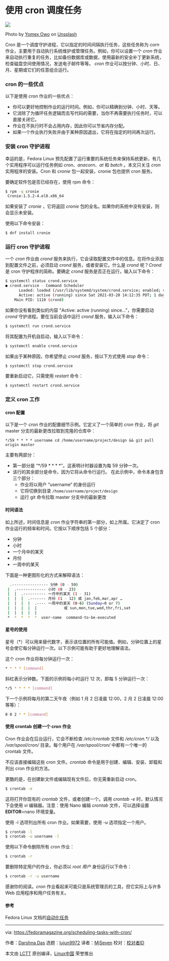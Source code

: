 [#]: subject: "Scheduling tasks with cron"
[#]: via: "https://fedoramagazine.org/scheduling-tasks-with-cron/"
[#]: author: "Darshna Das https://fedoramagazine.org/author/climoiselle/"
[#]: collector: "lujun9972"
[#]: translator: "MjSeven"
[#]: reviewer: " "
[#]: publisher: " "
[#]: url: " "

使用 cron 调度任务
======

![][1]

Photo by [Yomex Owo][2] on [Unsplash][3]

Cron 是一个调度守护进程，它以指定的时间间隔执行任务，这些任务称为 _corn_ 作业，主要用于自动执行系统维护或管理任务。例如，你可以设置一个 _cron_ 作业来自动执行重复的任务，比如备份数据库或数据，使用最新的安全补丁更新系统，检查磁盘空间使用情况，发送电子邮件等等。 _cron_ 作业可以按分钟、小时、日、月、星期或它们的任意组合运行。

### **cron 的一些优点**

以下是使用 _cron_ 作业的一些优点：

  * 你可以更好地控制作业的运行时间。例如，你可以精确到分钟、小时、天等。
  * 它消除了为循环任务逻辑而去写代码的需要，当你不再需要执行任务时，可以直接关闭它。
  * 作业在不执行时不会占用内存，因此你可以节省内存分配。
  * 如果一个作业执行失败并由于某种原因退出，它将在指定的时间再次运行。

### 安装 cron 守护进程

幸运的是，Fedora Linux 预先配置了运行重要的系统任务来保持系统更新，有几个实用程序可以运行任务例如 _cron_、_anacorn_、_at_ 和 _batch_ 。本文只关注 _cron_ 实用程序的安装。Cron 和 _cronie_ 包一起安装，cronie 包也提供 _cron_ 服务。

要确定软件包是否已经存在，使用 rpm 命令：

```bash
$ rpm -q cronie
 Cronie-1.5.2-4.el8.x86_64
```

如果安装了 _cronie_ ，它将返回 _cronie_ 包的全名。如果你的系统中没有安装，则会显示未安装。

使用以下命令安装：

```bash
$ dnf install cronie
```

### 运行 cron 守护进程

一个 _cron_ 作业由 _crond_ 服务来执行，它会读取配置文件中的信息。在将作业添加到配置文件之前，必须启动 _crond_ 服务，或者安装它。什么是 _crond_ 呢？_Crond_ 是 cron 守护程序的简称。要确定 _crond_ 服务是否正在运行，输入以下命令：

```bash
$ systemctl status crond.service
● crond.service - Command Scheduler
      Loaded: loaded (/usr/lib/systemd/system/crond.service; enabled; vendor pre>
      Active: active (running) since Sat 2021-03-20 14:12:35 PDT; 1 day 21h ago
    Main PID: 1110 (crond)
```

如果你没有看到类似的内容 "Active: active (running) since…"，你需要启动 _crond_ 守护进程。要在当前会话中运行 _crond_ 服务，输入以下命令：

```bash
$ systemctl run crond.service
```

将其配置为开机自启动，输入以下命令：

```bash
$ systemctl enable crond.service
```

如果出于某种原因，你希望停止 _crond_ 服务，按以下方式使用 _stop_ 命令：

```bash
$ systemctl stop crond.service
```

要重新启动它，只需使用 _restart_ 命令：

```bash
$ systemctl restart crond.service
```

### **定义 cron 工作**

#### **cron 配置**

以下是一个 _cron_ 作业的配置细节示例。它定义了一个简单的 _cron_ 作业，将 _git_ master 分支的最新更改拉取到克隆的仓库中：

```shell
*/59 * * * * username cd /home/username/project/design && git pull origin master
```

主要有两部分：

  * 第一部分是 “*/59 * * * *”。这表明计时器设置为每 59 分钟一次。
  * 该行的其余部分是命令，因为它将从命令行运行。
    在此示例中，命令本身包含三个部分：
    * 作业将以用户 ”username“ 的身份运行
    * 它将切换到目录 `/home/username/project/design`
    * 运行 git 命令拉取 master 分支中的最新更改

#### **时间语法**

如上所述，时间信息是 _cron_ 作业字符串的第一部分，如上所属。它决定了 cron 作业运行的频率和时间。它按以下顺序包括 5 个部分：

  * 分钟
  * 小时
  * 一个月中的某天
  * 月份
  * 一周中的某天

下面是一种更图形化的方式来解释语法：

```bash
  .---------------- 分钟 (0 - 59)
 |  .------------- 小时 (0 - 23)
 |  |  .---------- 一月中的某天 (1 - 31)
 |  |  |  .------- 月份 (1 - 12) 或 jan,feb,mar,apr …
 |  |  |  |  .---- 一周中的某天 (0-6) (Sunday=0 or 7)
 |  |  |  |  |            或 sun,mon,tue,wed,thr,fri,sat
 |  |  |  |  |               
 *  *  *  *  *  user-name  command-to-be-executed 
```

#### **星号**的使用

星号（*）可以用来替代数字，表示该位置的所有可能值。例如，分钟位置上的星号会使它每分钟运行一次。以下示例可能有助于更好地理解语法。

这个 cron 作业将每分钟运行一次：

```bash
* * * * [command]
```

斜杠表示分钟数。下面的示例将每小时运行 12 次，即每 5 分钟运行一次：

```bash
*/5 * * * * [command]
```

下一个示例将每月的第二天午夜（例如 1 月 2 日凌晨 12:00，2 月 2 日凌晨 12:00 等等）：

```bash
0 0 2 * * [command]
```

#### 使用 crontab 创建一个 cron 作业

Cron 作业会在后台运行，它会不断检查 _/etc/crontab_ 文件和 _/etc/cron.*/_ 以及 _/var/spool/cron/_ 目录。每个用户在 _/var/spool/cron/_  中都有一个唯一的 crontab 文件。

不应该直接编辑这些 _cron_ 文件。_crontab_ 命令是用于创建、编辑、安装、卸载和列出 cron 作业的方法。

更酷的是，在创建新文件或编辑现有文件后，你无需重新启动 cron。

```bash
$ crontab -e
```

这将打开你现有的 _crontab_ 文件，或者创建一个。调用 _crontab -e_ 时，默认情况下会使用 _vi_ 编辑器。注意：使用 Nano 编辑 _crontab_ 文件，可以选择设置 **EDITOR**=nano 环境变量。

使用 -l 选项列出所有 cron 作业。如果需要，使用 -u 选项指定一个用户。

```bash
$ crontab -l
$ crontab -u username -l
```

使用以下命令删除所有 _cron_ 作业：

```bash
$ crontab -r
```

要删除特定用户的作业，你必须以 _root 用户_ 身份运行以下命令：

```bash
$ crontab -r -u username
```

感谢你的阅读。_cron_ 作业看起来可能只是系统管理员的工具，但它实际上与许多 Web 应用程序和用户任务有关。

#### 参考

Fedora Linux 文档的[自动化任务][4]

--------------------------------------------------------------------------------

via: https://fedoramagazine.org/scheduling-tasks-with-cron/

作者：[Darshna Das][a]
选题：[lujun9972][b]
译者：[MjSeven](https://github.com/MjSeven)
校对：[校对者ID](https://github.com/校对者ID)

本文由 [LCTT](https://github.com/LCTT/TranslateProject) 原创编译，[Linux中国](https://linux.cn/) 荣誉推出

[a]: https://fedoramagazine.org/author/climoiselle/
[b]: https://github.com/lujun9972
[1]: https://fedoramagazine.org/wp-content/uploads/2021/03/schedule_with_cron-816x345.jpg
[2]: https://unsplash.com/@yomex4life?utm_source=unsplash&utm_medium=referral&utm_content=creditCopyText
[3]: https://unsplash.com/s/photos/clock?utm_source=unsplash&utm_medium=referral&utm_content=creditCopyText
[4]: https://docs.fedoraproject.org/en-US/Fedora/12/html/Deployment_Guide/ch-autotasks.html